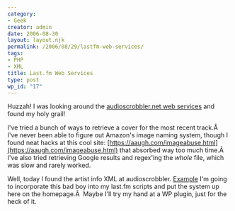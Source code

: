 ```yaml
---
category:
- Geek
creator: admin
date: 2006-08-30
layout: layout.njk
permalink: /2006/08/29/lastfm-web-services/
tags:
- PHP
- XML
title: Last.fm Web Services
type: post
wp_id: "17"
---
```

Huzzah!  I was looking around the [audioscrobbler.net web services](https://www.audioscrobbler.net/data/webservices/) and found my holy grail!

I've tried a bunch of ways to retrieve a cover for the most recent track.Â  I've never been able to figure out Amazon's image naming system, though I found neat hacks at this cool site: [https://aaugh.com/imageabuse.html](https://aaugh.com/imageabuse.html) that absorbed way too much time.Â  I've also tried retrieving Google results and regex'ing the _whole_ file, which was slow and rarely worked.

Well, today I found the artist info XML at audioscrobbler. [Example](https://ws.audioscrobbler.com/1.0/album/Metallica/Metallica/info.xml)
I'm going to incorporate this bad boy into my last.fm scripts and put the system up here on the homepage.Â  Maybe I'll try my hand at a WP plugin, just for the heck of it.
